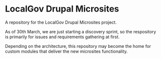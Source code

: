 # LocalGov Drupal Microsites

A repository for the LocalGov Drupal Microsites project.

As of 30th March, we are just starting a discovery sprint, so the respository is primarily for issues and requirements gathering at first.

Depending on the architecture, this repository may become the home for custom modules that deliver the new microsites functionality.
